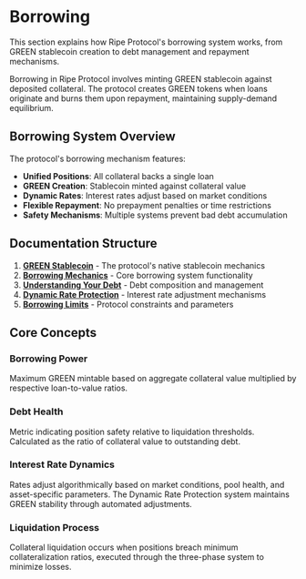 # Borrowing

This section explains how Ripe Protocol's borrowing system works, from GREEN stablecoin creation to debt management and repayment mechanisms.

Borrowing in Ripe Protocol involves minting GREEN stablecoin against deposited collateral. The protocol creates GREEN tokens when loans originate and burns them upon repayment, maintaining supply-demand equilibrium.

## Borrowing System Overview

The protocol's borrowing mechanism features:

- **Unified Positions**: All collateral backs a single loan
- **GREEN Creation**: Stablecoin minted against collateral value
- **Dynamic Rates**: Interest rates adjust based on market conditions
- **Flexible Repayment**: No prepayment penalties or time restrictions
- **Safety Mechanisms**: Multiple systems prevent bad debt accumulation

## Documentation Structure

1. **[GREEN Stablecoin](green.md)** - The protocol's native stablecoin mechanics
2. **[Borrowing Mechanics](01-borrowing-mechanics.md)** - Core borrowing system functionality
3. **[Understanding Your Debt](02-understanding-debt.md)** - Debt composition and management
4. **[Dynamic Rate Protection](03-dynamic-rate-protection.md)** - Interest rate adjustment mechanisms
5. **[Borrowing Limits](04-borrowing-limits.md)** - Protocol constraints and parameters

## Core Concepts

### Borrowing Power
Maximum GREEN mintable based on aggregate collateral value multiplied by respective loan-to-value ratios.

### Debt Health
Metric indicating position safety relative to liquidation thresholds. Calculated as the ratio of collateral value to outstanding debt.

### Interest Rate Dynamics
Rates adjust algorithmically based on market conditions, pool health, and asset-specific parameters. The Dynamic Rate Protection system maintains GREEN stability through automated adjustments.

### Liquidation Process
Collateral liquidation occurs when positions breach minimum collateralization ratios, executed through the three-phase system to minimize losses.